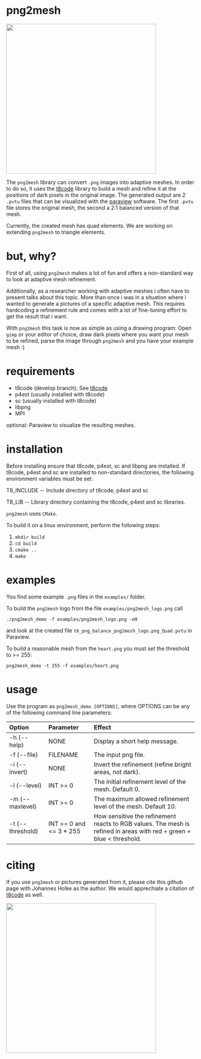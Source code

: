 # png2mesh

<img src="https://github.com/holke/png2mesh/blob/main/logo/png2mesh_logo_mesh.png?raw=true" width="400" height="400" />

The `png2mesh` library can convert `.png` images into adaptive meshes.
In order to do so, it uses the [t8code](https://github.com/holke/t8code/) library to build a mesh and refine it at the positions of dark pixels in the original image.
The generated output are 2 `.pvtu` files that can be visualized with the [paraview](https://www.paraview.org/) software. The first `.pvtu` file stores the original mesh, the second a 2:1 balanced version of that mesh.


Currently, the created mesh has quad elements. We are working on extending `png2mesh` to triangle elements.

# but, why?

First of all, using `png2mesh` makes a lot of fun and offers a non-standard way to look at adaptive mesh refinement. 

Additionally, as a researcher working with adaptive meshes i often have to present talks about this topic. More than once i was in a situation where
i wanted to generate a pictures of a specific adaptive mesh. This requires hardcoding a refinement rule and comes with a lot of fine-tuning effort to get the result that i want.

With `png2mesh` this task is now as simple as using a drawing program: Open `gimp` or your editor of choice, draw dark pixels where you want your mesh to be refined, parse the image through `png2mesh` and you have your example mesh :)

# requirements

- t8code (develop branch); See [t8code](https://github.com/holke/t8code/tree/develop)
- p4est (usually installed with t8code)
- sc    (usually installed with t8code)
- libpng
- MPI

optional: Paraview to visualize the resulting meshes.

# installation

Before installing ensure that t8code, p4est, sc and libpng are installed.
If t8code, p4est and sc are installed to non-standard directories,
the following environment variables must be set:

T8_INCLUDE -- Include directory of t8code, p4est and sc

T8_LIB -- Library directory containing the t8code, p4est and sc libraries.


`png2mesh` uses `CMake`. 

To build it on a linux environment, perform the following steps:

1. `mkdir build`
2. `cd build`
3. `cmake ..`
4. `make`

# examples


You find some example `.png` files in the `examples/` folder.

To build the `png2mesh` logo from the file `examples/png2mesh_logo.png` call

`./png2mesh_demo -f examples/png2mesh_logo.png -m9`

and look at the created file `t8_png_balance_png2mesh_logo.png_Quad.pvtu` in Paraview.


To build a reasonable mesh from the `heart.png` you must set the threshold to >= 255:

`png2mesh_demo -t 255 -f examples/heart.png`

# usage

Use the program as `png2mesh_demo [OPTIONS]`, where OPTIONS can be any of the following command line parameters:

| Option        | Parameter     | Effect  |
|:------------- |:-------------|:-----|
| -h (--help)       | NONE      | Display a short help message. |
| -f (--file)       | FILENAME  | The input png file. |
| -i (--invert)     | NONE      | Invert the refinement (refine bright areas, not dark). |
| -l (--level)      | INT >= 0  | The initial refinement level of the mesh. Default 0. |
| -m (--maxlevel)   | INT >= 0  | The maximum allowed refinement level of the mesh. Default 10. |
| -t (--threshold)  | INT >= 0 and <= 3 * 255 | How sensitive the refinement reacts to RGB values. The mesh is refined in areas with red + green + blue < threshold. |

# citing

If you use `png2mesh` or pictures generated from it, please cite this github page with Johannes Holke as the author. We would apprechiate a citation of [t8code](https://github.com/holke/t8code/) as well.

<img src="https://github.com/holke/png2mesh/blob/main/logo/smiley_mesh.png?raw=true" width="400" height="400" />

